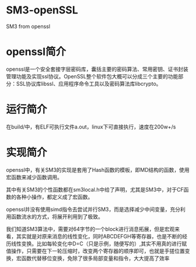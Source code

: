 # SM3-openSSL
SM3 from openssl


# openssl简介
openssl是一个安全套接字层密码库，囊括主要的密码算法、常用密钥、证书封装管理功能及实现ssl协议。OpenSSL整个软件包大概可以分成三个主要的功能部分：SSL协议库libssl、应用程序命令工具以及密码算法库libcrypto。

# 运行简介

在build/中，有ELF可执行文件a.out，linux下可直接执行，速度在200w+/s

# 实现简介

openssl中，有关SM3的实现是套用了Hash函数的模板，即MD结构的函数，使用宏函数来减少函数调用。

其中有关SM3的个性函数都在sm3local.h中给了声明，尤其是SM3中，对于CF函数的各种小操作，都定义成了宏函数。

openssl并没有使用simd指令去尝试并行SM3，而是选择减少中间变量，充分利用函数流水的方式，将展开利用到了极致。

我们知道SM3算法中，需要对64字节的一个block进行消息拓展，但是宏观来看，其实就是对原来消息的线性变化，同时ABCDEFGH等寄存器，也是不断的经历线性变换。比如每轮变化中D=C（只是示例，随便写的）,其实不用真的进行赋值操作，只需要在下一轮压缩时，改变两个寄存器的顺序即可，也就是手搓位置变换，宏函数代替移位变换，免除了很多局部变量和指令，大大提高了效率


